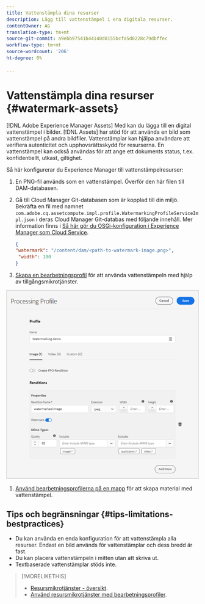 ```yaml
---
title: Vattenstämpla dina resurser
description: Lägg till vattenstämpel i era digitala resurser.
contentOwner: AG
translation-type: tm+mt
source-git-commit: a9ebb97541b44140d0155bcfa5d0228c79dbffec
workflow-type: tm+mt
source-wordcount: '206'
ht-degree: 0%

---
```



# Vattenstämpla dina resurser {#watermark-assets}

[!DNL Adobe Experience Manager Assets] Med kan du lägga till en digital vattenstämpel i bilder. [!DNL Assets] har stöd för att använda en bild som vattenstämpel på andra bildfiler. Vattenstämplar kan hjälpa användare att verifiera autenticitet och upphovsrättsskydd för resurserna. En vattenstämpel kan också användas för att ange ett dokuments status, t.ex. konfidentiellt, utkast, giltighet.

Så här konfigurerar du Experience Manager till vattenstämpelresurser:

1. En PNG-fil används som en vattenstämpel. Överför den här filen till DAM-databasen.

1. Gå till Cloud Manager Git-databasen som är kopplad till din miljö. Bekräfta en fil med namnet `com.adobe.cq.assetcompute.impl.profile.WatermarkingProfileServiceImpl.json` i deras Cloud Manager Git-databas med följande innehåll. Mer information finns i [Så här gör du OSGi-konfiguration i Experience Manager som Cloud Service](/help/implementing/deploying/configuring-osgi.md).

   ```json
   {
   "watermark": "/content/dam/<path-to-watermark-image.png>",
    "width": 100
   }
   ```

1. [Skapa en bearbetningsprofil](/help/assets/asset-microservices-configure-and-use.md#create-custom-profile) för att använda vattenstämpeln med hjälp av tillgångsmikrotjänster.

![Resursbearbetningsprofil för att skapa vattenstämpel](assets/watermark-processing-profile.png)

1. [Använd bearbetningsprofilerna på en mapp](/help/assets/asset-microservices-configure-and-use.md#use-profiles) för att skapa material med vattenstämpel.

## Tips och begränsningar {#tips-limitations-bestpractices}

* Du kan använda en enda konfiguration för att vattenstämpla alla resurser. Endast en bild används för vattenstämplar och dess bredd är fast.
* Du kan placera vattenstämpeln i mitten utan att skriva ut.
* Textbaserade vattenstämplar stöds inte.

>[!MORELIKETHIS]
>
>* [Resursmikrotjänster - översikt](/help/assets/asset-microservices-overview.md).
>* [Använd resursmikrotjänster med bearbetningsprofiler](/help/assets/asset-microservices-configure-and-use.md).

